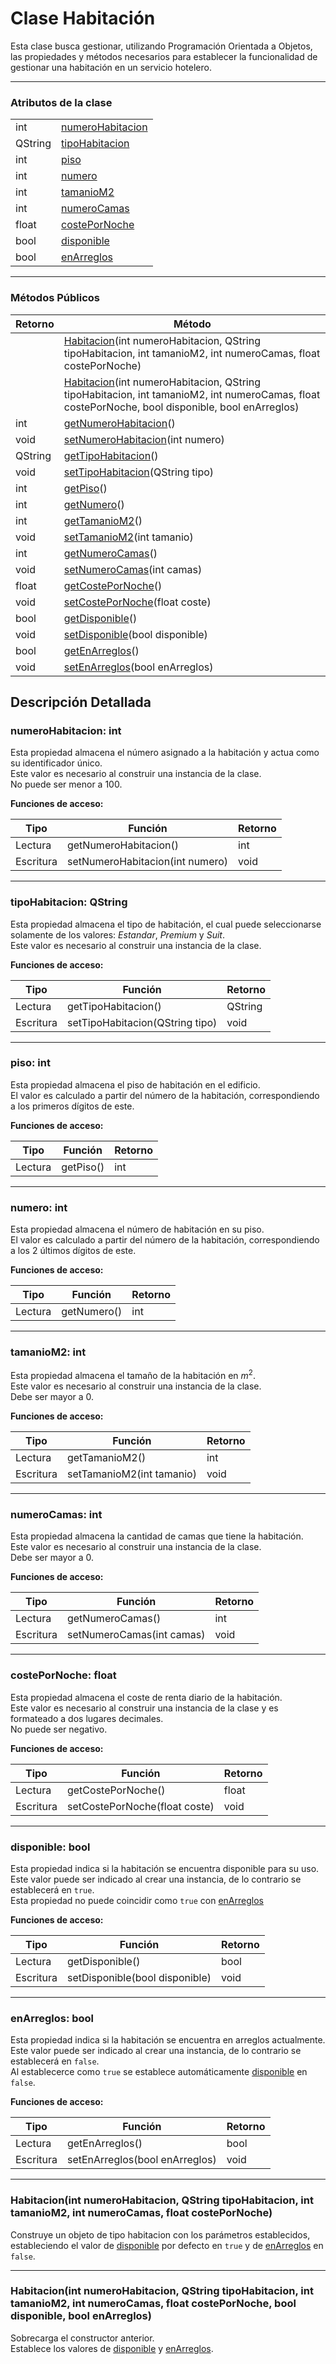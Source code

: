 # Clase Habitación

Esta clase busca gestionar, utilizando Programación Orientada a Objetos, las propiedades y métodos necesarios para establecer la funcionalidad de gestionar una habitación en un servicio hotelero.

***

### Atributos de la clase

|||
|---|---|
|int|[numeroHabitacion](#numerohabitacion-int)|
|QString|[tipoHabitacion](#tipohabitacion-qstring)|
|int|[piso](#piso-int)|
|int|[numero](#numero-int)|
|int|[tamanioM2](#tamaniom2-int)|
|int|[numeroCamas](#numerocamas-int)|
|float|[costePorNoche](#costepornoche-float)|
|bool|[disponible](#disponible-bool)|
|bool|[enArreglos](#enarreglos-bool)|

***

### Métodos Públicos

|Retorno|Método|
|---|---|
||[Habitacion](#habitacionint-numerohabitacion-qstring-tipohabitacion-int-tamaniom2-int-numerocamas-float-costepornoche)(int numeroHabitacion, QString tipoHabitacion, int tamanioM2, int numeroCamas, float costePorNoche)|
||[Habitacion](#habitacionint-numerohabitacion-qstring-tipohabitacion-int-tamaniom2-int-numerocamas-float-costepornoche-bool-disponible-bool-enarreglos)(int numeroHabitacion, QString tipoHabitacion, int tamanioM2, int numeroCamas, float costePorNoche, bool disponible, bool enArreglos)|
|int|[getNumeroHabitacion](#numerohabitacion-int)()|
|void|[setNumeroHabitacion](#numerohabitacion-int)(int numero)|
|QString|[getTipoHabitacion](#tipohabitacion-qstring)()|
|void|[setTipoHabitacion](#tipohabitacion-qstring)(QString tipo)|
|int|[getPiso](#piso-int)()|
|int|[getNumero](#numero-int)()|
|int|[getTamanioM2](#tamaniom2-int)()|
|void|[setTamanioM2](#tamaniom2-int)(int tamanio)|
|int|[getNumeroCamas](#numerocamas-int)()|
|void|[setNumeroCamas](#numerocamas-int)(int camas)|
|float|[getCostePorNoche](#costepornoche-float)()|
|void|[setCostePorNoche](#costepornoche-float)(float coste)|
|bool|[getDisponible](#disponible-bool)()|
|void|[setDisponible](#disponible-bool)(bool disponible)|
|bool|[getEnArreglos](#enarreglos-bool)()|
|void|[setEnArreglos](#enarreglos-bool)(bool enArreglos)|

## Descripción Detallada

### numeroHabitacion: int

Esta propiedad almacena el número asignado a la habitación y actua como su identificador único.  
Este valor es necesario al construir una instancia de la clase.  
No puede ser menor a 100.
  
**Funciones de acceso:**
  
|Tipo|Función|Retorno|
|---|---|---|
|Lectura|getNumeroHabitacion()|int|
|Escritura|setNumeroHabitacion(int numero)|void|

***

### tipoHabitacion: QString

Esta propiedad almacena el tipo de habitación, el cual puede seleccionarse solamente de los valores: *Estandar*, *Premium* y *Suit*.  
Este valor es necesario al construir una instancia de la clase.  
  
**Funciones de acceso:**
  
|Tipo|Función|Retorno|
|---|---|---|
|Lectura|getTipoHabitacion()|QString|
|Escritura|setTipoHabitacion(QString tipo)|void|

***

### piso: int

Esta propiedad almacena el piso de habitación en el edificio.  
El valor es calculado a partir del número de la habitación, correspondiendo a los primeros dígitos de este.
  
**Funciones de acceso:**
  
|Tipo|Función|Retorno|
|---|---|---|
|Lectura|getPiso()|int|

***

### numero: int

Esta propiedad almacena el número de habitación en su piso.  
El valor es calculado a partir del número de la habitación, correspondiendo a los 2 últimos dígitos de este.
  
**Funciones de acceso:**
  
|Tipo|Función|Retorno|
|---|---|---|
|Lectura|getNumero()|int|

***

### tamanioM2: int

Esta propiedad almacena el tamaño de la habitación en $m^2$.  
Este valor es necesario al construir una instancia de la clase.  
Debe ser mayor a 0.
  
**Funciones de acceso:**
  
|Tipo|Función|Retorno|
|---|---|---|
|Lectura|getTamanioM2()|int|
|Escritura|setTamanioM2(int tamanio)|void|

***

### numeroCamas: int

Esta propiedad almacena la cantidad de camas que tiene la habitación.  
Este valor es necesario al construir una instancia de la clase.  
Debe ser mayor a 0.

**Funciones de acceso:**
  
|Tipo|Función|Retorno|
|---|---|---|
|Lectura|getNumeroCamas()|int|
|Escritura|setNumeroCamas(int camas)|void|

***

### costePorNoche: float

Esta propiedad almacena el coste de renta diario de la habitación.  
Este valor es necesario al construir una instancia de la clase y es formateado a dos lugares decimales.  
No puede ser negativo.
  
**Funciones de acceso:**
  
|Tipo|Función|Retorno|
|---|---|---|
|Lectura|getCostePorNoche()|float|
|Escritura|setCostePorNoche(float coste)|void|

***

### disponible: bool

Esta propiedad indica si la habitación se encuentra disponible para su uso.  
Este valor puede ser indicado al crear una instancia, de lo contrario se establecerá en `true`.  
Esta propiedad no puede coincidir como `true` con [enArreglos](#enarreglos-bool)
  
**Funciones de acceso:**
  
|Tipo|Función|Retorno|
|---|---|---|
|Lectura|getDisponible()|bool|
|Escritura|setDisponible(bool disponible)|void|

***

### enArreglos: bool

Esta propiedad indica si la habitación se encuentra en arreglos actualmente.  
Este valor puede ser indicado al crear una instancia, de lo contrario se establecerá en `false`.  
Al establecerce como `true` se establece automáticamente [disponible](#disponible-bool) en `false`.
  
**Funciones de acceso:**
  
|Tipo|Función|Retorno|
|---|---|---|
|Lectura|getEnArreglos()|bool|
|Escritura|setEnArreglos(bool enArreglos)|void|

***

### Habitacion(int numeroHabitacion, QString tipoHabitacion, int tamanioM2, int numeroCamas, float costePorNoche)

Construye un objeto de tipo habitacion con los parámetros establecidos, estableciendo el valor de [disponible](#disponible-bool) por defecto en `true` y de [enArreglos](#enarreglos-bool) en `false`.

***

### Habitacion(int numeroHabitacion, QString tipoHabitacion, int tamanioM2, int numeroCamas, float costePorNoche, bool disponible, bool enArreglos)

Sobrecarga el constructor anterior.  
Establece los valores de [disponible](#disponible-bool) y [enArreglos](#enarreglos-bool).